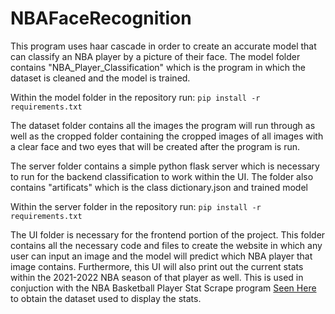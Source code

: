 # NBAFaceRecognition
 This program uses haar cascade in order to create an accurate model that can classify an NBA player by a picture of their face. The model folder contains
 "NBA_Player_Classification" which is the program in which the dataset is cleaned and the model is trained. 

Within the model folder in the repository run:
`pip install -r requirements.txt`

The dataset folder contains all the images the program will run through as well as the cropped folder containing the cropped images of all images with a clear face and two eyes that will be created after the program is run.

The server folder contains a simple python flask server which is necessary to run for the backend classification to work within the UI. The folder also contains "artificats" which is the class dictionary.json and trained model

Within the server folder in the repository run:
`pip install -r requirements.txt`

The UI folder is necessary for the frontend portion of the project. This folder contains all the necessary code and files to create the website in which any user can input an image and the model will predict which NBA player that image contains. Furthermore, this UI will also print out the current stats within the 2021-2022 NBA season of that player as well. This is used in conjuction with the NBA Basketball Player Stat Scrape program [Seen Here](https://github.com/DanielSayegh/2020-2021-NBA-Player-Stats-Dataset)  to obtain the dataset used to display the stats.
